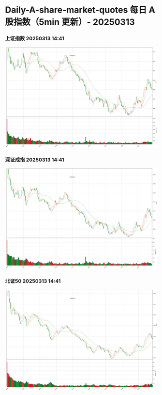 
# Daily-A-share-market-quotes 每日 A 股指数（5min 更新）- 20250313

### 上证指数 20250313 14:41
![](./fig/2025/3/20250313-sh000001.png)

### 深证成指 20250313 14:41
![](./fig/2025/3/20250313-sz399001.png)

### 北证50 20250313 14:41
![](./fig/2025/3/20250313-bj899050.png)
